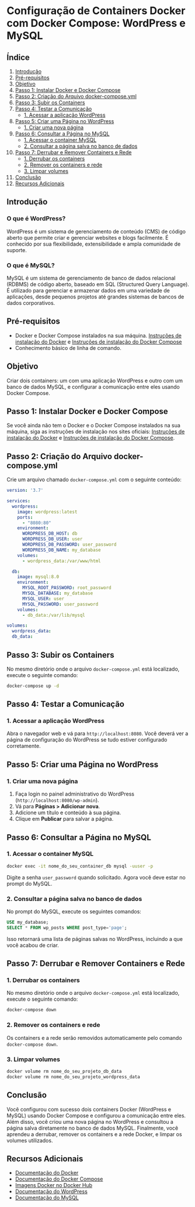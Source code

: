 
# Configuração de Containers Docker com Docker Compose: WordPress e MySQL

## Índice
1. [Introdução](#introdução)
2. [Pré-requisitos](#pré-requisitos)
3. [Objetivo](#objetivo)
4. [Passo 1: Instalar Docker e Docker Compose](#passo-1-instalar-docker-e-docker-compose)
5. [Passo 2: Criação do Arquivo docker-compose.yml](#passo-2-criação-do-arquivo-docker-composeyml)
6. [Passo 3: Subir os Containers](#passo-3-subir-os-containers)
7. [Passo 4: Testar a Comunicação](#passo-4-testar-a-comunicação)
    - [1. Acessar a aplicação WordPress](#1-acessar-a-aplicação-wordpress)
8. [Passo 5: Criar uma Página no WordPress](#passo-5-criar-uma-página-no-wordpress)
    - [1. Criar uma nova página](#1-criar-uma-nova-página)
9. [Passo 6: Consultar a Página no MySQL](#passo-6-consultar-a-página-no-mysql)
    - [1. Acessar o container MySQL](#1-acessar-o-container-mysql)
    - [2. Consultar a página salva no banco de dados](#2-consultar-a-página-salva-no-banco-de-dados)
10. [Passo 7: Derrubar e Remover Containers e Rede](#passo-7-derrubar-e-remover-containers-e-rede)
    - [1. Derrubar os containers](#1-derrubar-os-containers)
    - [2. Remover os containers e rede](#2-remover-os-containers-e-rede)
    - [3. Limpar volumes](#3-limpar-volumes)
11. [Conclusão](#conclusão)
12. [Recursos Adicionais](#recursos-adicionais)

## Introdução
### O que é WordPress?
WordPress é um sistema de gerenciamento de conteúdo (CMS) de código aberto que permite criar e gerenciar websites e blogs facilmente. É conhecido por sua flexibilidade, extensibilidade e ampla comunidade de suporte.

### O que é MySQL?
MySQL é um sistema de gerenciamento de banco de dados relacional (RDBMS) de código aberto, baseado em SQL (Structured Query Language). É utilizado para gerenciar e armazenar dados em uma variedade de aplicações, desde pequenos projetos até grandes sistemas de bancos de dados corporativos.

## Pré-requisitos
- Docker e Docker Compose instalados na sua máquina. [Instruções de instalação do Docker](https://docs.docker.com/get-docker/) e [Instruções de instalação do Docker Compose](https://docs.docker.com/compose/install/)
- Conhecimento básico de linha de comando.

## Objetivo
Criar dois containers: um com uma aplicação WordPress e outro com um banco de dados MySQL, e configurar a comunicação entre eles usando Docker Compose.

## Passo 1: Instalar Docker e Docker Compose
Se você ainda não tem o Docker e o Docker Compose instalados na sua máquina, siga as instruções de instalação nos sites oficiais: [Instruções de instalação do Docker](https://docs.docker.com/get-docker/) e [Instruções de instalação do Docker Compose](https://docs.docker.com/compose/install/).

## Passo 2: Criação do Arquivo docker-compose.yml
Crie um arquivo chamado `docker-compose.yml` com o seguinte conteúdo:

```yaml
version: '3.7'

services:
  wordpress:
    image: wordpress:latest
    ports:
      - "8080:80"
    environment:
      WORDPRESS_DB_HOST: db
      WORDPRESS_DB_USER: user
      WORDPRESS_DB_PASSWORD: user_password
      WORDPRESS_DB_NAME: my_database
    volumes:
      - wordpress_data:/var/www/html

  db:
    image: mysql:8.0
    environment:
      MYSQL_ROOT_PASSWORD: root_password
      MYSQL_DATABASE: my_database
      MYSQL_USER: user
      MYSQL_PASSWORD: user_password
    volumes:
      - db_data:/var/lib/mysql

volumes:
  wordpress_data:
  db_data:
```

## Passo 3: Subir os Containers
No mesmo diretório onde o arquivo `docker-compose.yml` está localizado, execute o seguinte comando:

```bash
docker-compose up -d
```

## Passo 4: Testar a Comunicação

### 1. Acessar a aplicação WordPress
Abra o navegador web e vá para `http://localhost:8080`. Você deverá ver a página de configuração do WordPress se tudo estiver configurado corretamente.

## Passo 5: Criar uma Página no WordPress

### 1. Criar uma nova página
1. Faça login no painel administrativo do WordPress (`http://localhost:8080/wp-admin`).
2. Vá para **Páginas > Adicionar nova**.
3. Adicione um título e conteúdo à sua página.
4. Clique em **Publicar** para salvar a página.

## Passo 6: Consultar a Página no MySQL

### 1. Acessar o container MySQL
```bash
docker exec -it nome_do_seu_container_db mysql -uuser -p
```
Digite a senha `user_password` quando solicitado. Agora você deve estar no prompt do MySQL.

### 2. Consultar a página salva no banco de dados
No prompt do MySQL, execute os seguintes comandos:

```sql
USE my_database;
SELECT * FROM wp_posts WHERE post_type='page';
```

Isso retornará uma lista de páginas salvas no WordPress, incluindo a que você acabou de criar.

## Passo 7: Derrubar e Remover Containers e Rede

### 1. Derrubar os containers
No mesmo diretório onde o arquivo `docker-compose.yml` está localizado, execute o seguinte comando:

```bash
docker-compose down
```

### 2. Remover os containers e rede
Os containers e a rede serão removidos automaticamente pelo comando `docker-compose down`.

### 3. Limpar volumes
```bash
docker volume rm nome_do_seu_projeto_db_data
docker volume rm nome_do_seu_projeto_wordpress_data
```

## Conclusão
Você configurou com sucesso dois containers Docker (WordPress e MySQL) usando Docker Compose e configurou a comunicação entre eles. Além disso, você criou uma nova página no WordPress e consultou a página salva diretamente no banco de dados MySQL. Finalmente, você aprendeu a derrubar, remover os containers e a rede Docker, e limpar os volumes utilizados.

## Recursos Adicionais
- [Documentação do Docker](https://docs.docker.com/)
- [Documentação do Docker Compose](https://docs.docker.com/compose/)
- [Imagens Docker no Docker Hub](https://hub.docker.com/)
- [Documentação do WordPress](https://wordpress.org/support/)
- [Documentação do MySQL](https://dev.mysql.com/doc/)
